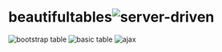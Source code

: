 # beautifultables![server-driven](https://user-images.githubusercontent.com/90281068/145660487-5584e23b-774e-457b-b4cd-be7b6ac2179b.JPG)
![bootstrap table](https://user-images.githubusercontent.com/90281068/145660491-8f4c8eaf-d5fe-4a75-82c9-609cf71df4a0.JPG)
![basic table](https://user-images.githubusercontent.com/90281068/145660492-1589337a-dd85-4253-a80a-ff1e39885fdd.JPG)
![ajax](https://user-images.githubusercontent.com/90281068/145660496-62a02e99-e26f-4a47-8339-4133d1b39c7a.JPG)
